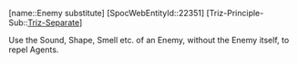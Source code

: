 ﻿---
type: TrizExample
aliases:
- Enemy substitute
license: CC BY-SA 4.0
copyright: https://github.com/SpocWeb
IsDeleted: false
IsReadOnly: false
Confidential: public
tags: 
- Triz/Principle/Example
---
[name::Enemy substitute]
[SpocWebEntityId::22351]
[Triz-Principle-Sub::[Triz-Separate](tech/Triz/Sub/Triz-Separate.md)]

Use the Sound, Shape, Smell etc. of an Enemy, without the Enemy itself, to repel Agents.